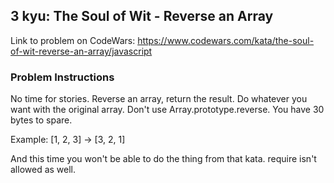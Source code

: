 ## 3 kyu: The Soul of Wit - Reverse an Array

Link to problem on CodeWars: https://www.codewars.com/kata/the-soul-of-wit-reverse-an-array/javascript

### Problem Instructions

No time for stories. Reverse an array, return the result. Do whatever you want with the original array. Don't use Array.prototype.reverse. You have 30 bytes to spare.

Example: [1, 2, 3] → [3, 2, 1]

And this time you won't be able to do the thing from that kata. require isn't allowed as well.

